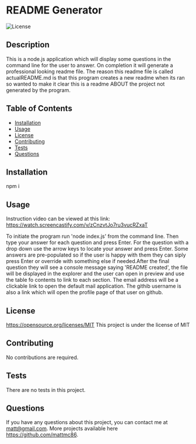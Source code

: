 # README Generator
  ![License](https://img.shields.io/badge/License-MIT-blue.svg)
  
  ## Description
  
  This is a node.js application which will display some questions in the command line for the user to answer. On completion it will generate a professional looking readme file. The reason this readme file is called actualREADME.md is that this program creates a new readme when its ran so wanted to make it clear this is a readme ABOUT the project not generated by the program.



   
  ## Table of Contents
  * [Installation](#installation)
  * [Usage](#usage)
  * [License](#license)
  * [Contributing](#contributing)
  * [Tests](#tests)
  * [Questions](#questions)
  
  ## Installation
  npm i
  ## Usage

  Instruction video can be viewed at this link: https://watch.screencastify.com/v/zCnzvtJo7ru3vucRZxaT

  To initiate the program run 'node index.js' from the command line. Then type your answer for each question and press Enter. For the question with a drop down use the arrow keys to locate your answer and press Enter. Some answers are pre-populated so if the user is happy with them they can siply press Enter or override with something else if needed.After the final question they will see a console message saying 'README created', the file will be displayed in the explorer and the user can open in preview and use the table fo contents to link to each section. The email address will be a clickable link to open the default mail application. The githib username is also a link which will open the profile page of that user on github.
  ## License
  https://opensource.org/licenses/MIT
  This project is under the license of MIT
  ## Contributing 
  No contributions are required.
  ## Tests
  There are no tests in this project.
  ## Questions
  If you have any questions about this project, you can contact me at matt@gmail.com. More projects available here https://github.com/mattmc86.
